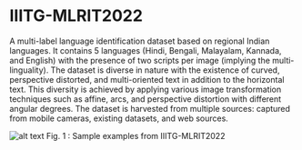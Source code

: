 # IIITG-MLRIT2022
A multi-label language identification dataset based on regional Indian languages. It contains 5 languages (Hindi, Bengali, Malayalam, Kannada, and English) with the presence of two scripts per image (implying the multi-linguality).  The dataset is diverse in nature with the existence of curved, perspective distorted, and multi-oriented text in addition to the horizontal text. This diversity is achieved by applying various image transformation techniques such as affine, arcs, and perspective distortion with different angular degrees. The dataset is harvested from multiple sources: captured from mobile cameras, existing datasets, and web sources.


![alt text](https://github.com/Naosekpam/IIITG-MLRIT2022/blob/main/dataset11%20(1).jpg)
Fig. 1 : Sample examples from IIITG-MLRIT2022 
